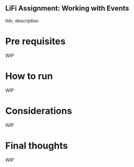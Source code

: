 ## LiFi Assignment: Working with Events

tldr; description

# Pre requisites

WIP

# How to run 

WIP 

# Considerations 

WIP 

# Final thoughts 

WIP
